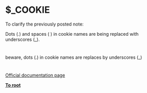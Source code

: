 # $_COOKIE





To clarify the previously posted note:

Dots (.) and spaces ( ) in cookie names are being replaced with underscores (_).

  

#



beware, dots (.) in cookie names are replaces by underscores (_)

  

#

[Official documentation page](https://www.php.net/manual/en/reserved.variables.cookies.php)

**[To root](/README.md)**